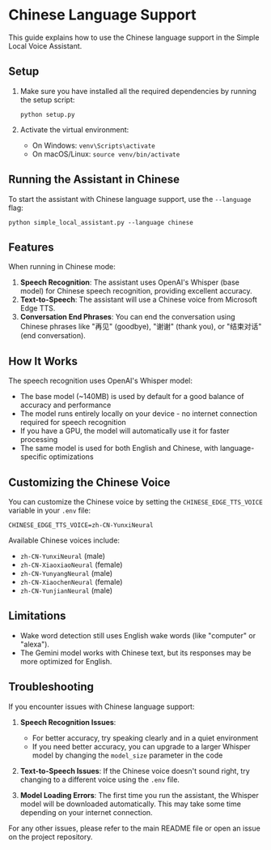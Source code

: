 # Chinese Language Support

This guide explains how to use the Chinese language support in the Simple Local Voice Assistant.

## Setup

1. Make sure you have installed all the required dependencies by running the setup script:
   ```
   python setup.py
   ```

2. Activate the virtual environment:
   - On Windows: `venv\Scripts\activate`
   - On macOS/Linux: `source venv/bin/activate`

## Running the Assistant in Chinese

To start the assistant with Chinese language support, use the `--language` flag:

```
python simple_local_assistant.py --language chinese
```

## Features

When running in Chinese mode:

1. **Speech Recognition**: The assistant uses OpenAI's Whisper (base model) for Chinese speech recognition, providing excellent accuracy.
2. **Text-to-Speech**: The assistant will use a Chinese voice from Microsoft Edge TTS.
3. **Conversation End Phrases**: You can end the conversation using Chinese phrases like "再见" (goodbye), "谢谢" (thank you), or "结束对话" (end conversation).

## How It Works

The speech recognition uses OpenAI's Whisper model:

- The base model (~140MB) is used by default for a good balance of accuracy and performance
- The model runs entirely locally on your device - no internet connection required for speech recognition
- If you have a GPU, the model will automatically use it for faster processing
- The same model is used for both English and Chinese, with language-specific optimizations

## Customizing the Chinese Voice

You can customize the Chinese voice by setting the `CHINESE_EDGE_TTS_VOICE` variable in your `.env` file:

```
CHINESE_EDGE_TTS_VOICE=zh-CN-YunxiNeural
```

Available Chinese voices include:
- `zh-CN-YunxiNeural` (male)
- `zh-CN-XiaoxiaoNeural` (female)
- `zh-CN-YunyangNeural` (male)
- `zh-CN-XiaochenNeural` (female)
- `zh-CN-YunjianNeural` (male)

## Limitations

- Wake word detection still uses English wake words (like "computer" or "alexa").
- The Gemini model works with Chinese text, but its responses may be more optimized for English.

## Troubleshooting

If you encounter issues with Chinese language support:

1. **Speech Recognition Issues**:
   - For better accuracy, try speaking clearly and in a quiet environment
   - If you need better accuracy, you can upgrade to a larger Whisper model by changing the `model_size` parameter in the code

2. **Text-to-Speech Issues**: If the Chinese voice doesn't sound right, try changing to a different voice using the `.env` file.

3. **Model Loading Errors**: The first time you run the assistant, the Whisper model will be downloaded automatically. This may take some time depending on your internet connection.

For any other issues, please refer to the main README file or open an issue on the project repository.
